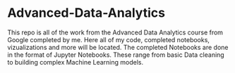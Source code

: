 # Advanced-Data-Analytics
This repo is all of the work from the Advanced Data Analytics course from Google completed by me. Here all of my code, completed notebooks, vizualizations and more will be located. 
The completed Notebooks are done in the format of Jupyter Notebooks. These range from basic Data cleaning to building complex Machine Learning models.
